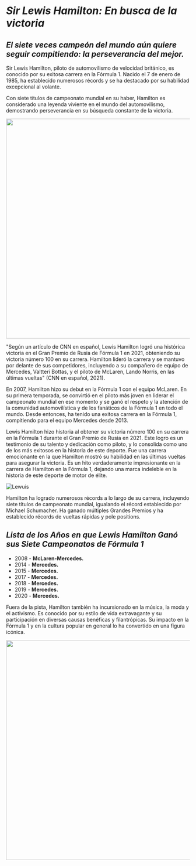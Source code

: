 #  ***Sir Lewis Hamilton: En busca de la victoria***

## ***El siete veces campeón del mundo aún quiere seguir compitiendo: la perseverancia del mejor.***

Sir Lewis Hamilton, piloto de automovilismo de velocidad británico, es conocido por su exitosa carrera en la Fórmula 1. Nacido el 7 de enero de 1985, ha establecido numerosos récords y se ha destacado por su habilidad excepcional al volante. 

Con siete títulos de campeonato mundial en su haber, Hamilton es considerado una leyenda viviente en el mundo del automovilismo, demostrando perseverancia en su búsqueda constante de la victoria.

<p align="center"> <img src="https://www.eluniverso.com/resizer/ux2d-ESvsX2kV0XMc3kJsi8_KuI=/0x0:3309x2410/920x670/filters:quality(70)/cloudfront-us-east-1.images.arcpublishing.com/eluniverso/3VH46OASMBLHZJ6WWQ7VVHCRV4.jpg" width="600">

 
"Según un artículo de CNN en español, Lewis Hamilton logró una histórica victoria en el Gran Premio de Rusia de Fórmula 1 en 2021, obteniendo su victoria número 100 en su carrera. Hamilton lideró la carrera y se mantuvo por delante de sus competidores, incluyendo a su compañero de equipo de Mercedes, Valtteri Bottas, y el piloto de McLaren, Lando Norris, en las últimas vueltas" (CNN en español, 2021).
  
En 2007, Hamilton hizo su debut en la Fórmula 1 con el equipo McLaren. En su primera temporada, se convirtió en el piloto más joven en liderar el campeonato mundial en ese momento y se ganó el respeto y la atención de la comunidad automovilística y de los fanáticos de la Fórmula 1 en todo el mundo. Desde entonces, ha tenido una exitosa carrera en la Fórmula 1, compitiendo para el equipo Mercedes desde 2013.
 
 Lewis Hamilton hizo historia al obtener su victoria número 100 en su carrera en la Fórmula 1 durante el Gran Premio de Rusia en 2021. Este logro es un testimonio de su talento y dedicación como piloto, y lo consolida como uno de los más exitosos en la historia de este deporte. Fue una carrera emocionante en la que Hamilton mostró su habilidad en las últimas vueltas para asegurar la victoria. Es un hito verdaderamente impresionante en la carrera de Hamilton en la Fórmula 1, dejando una marca indeleble en la historia de este deporte de motor de élite.

![Lewuis](https://user-images.githubusercontent.com/129206978/231617826-36244c00-1089-49be-9a3d-2294364265a4.png)

 Hamilton ha logrado numerosos récords a lo largo de su carrera, incluyendo siete títulos de campeonato mundial, igualando el récord establecido por Michael Schumacher. Ha ganado múltiples Grandes Premios y ha establecido récords de vueltas rápidas y pole positions. 
 
 ## ***Lista de los Años en que Lewis Hamilton Ganó sus Siete Campeonatos de Fórmula 1***
* 2008 - **McLaren-Mercedes.**
* 2014 - **Mercedes.**
* 2015 - **Mercedes.**
* 2017 - **Mercedes.**
* 2018 - **Mercedes.**
* 2019 - **Mercedes.**
* 2020 - **Mercedes.**
 
 Fuera de la pista, Hamilton también ha incursionado en la música, la moda y el activismo. Es conocido por su estilo de vida extravagante y su participación en diversas causas benéficas y filantrópicas. Su impacto en la Fórmula 1 y en la cultura popular en general lo ha convertido en una figura icónica. 
 <p align="center"><a href="https://www.youtube.com/watch?v=79Nx9VP5ztY"> <img src="https://pbs.twimg.com/media/FqNFz-NXgAEBXyf.jpg" width="600">
 
